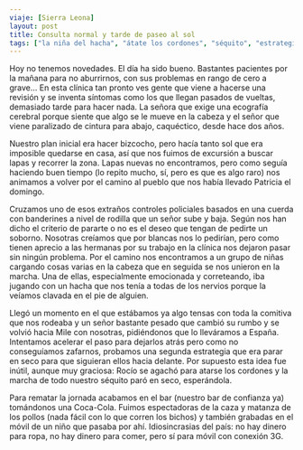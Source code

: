 ```yaml
---
viaje: [Sierra Leona]
layout: post
title: Consulta normal y tarde de paseo al sol
tags: ["la niña del hacha", "átate los cordones", "séquito", "estrategia"]
---
```

Hoy no tenemos novedades. El día ha sido bueno. Bastantes pacientes por la mañana para no aburrirnos, con sus problemas en rango de cero a grave… En esta clínica tan pronto ves gente que viene a hacerse una revisión y se inventa síntomas como los que llegan pasados de vueltas, demasiado tarde para hacer nada. La señora que exige una ecografía cerebral porque siente que algo se le mueve en la cabeza y el señor que viene paralizado de cintura para abajo, caquéctico, desde hace dos años.

Nuestro plan inicial era hacer bizcocho, pero hacía tanto sol que era imposible quedarse en casa, así que nos fuimos de excursión a buscar lapas y recorrer la zona. Lapas nuevas no encontramos, pero como seguía haciendo buen tiempo (lo repito mucho, sí, pero es que es algo raro) nos animamos a volver por el camino al pueblo que nos había llevado Patricia el domingo.

Cruzamos uno de esos extraños controles policiales basados en una cuerda con banderines a nivel de rodilla que un señor sube y baja. Según nos han dicho el criterio de pararte o no es el deseo que tengan de pedirte un soborno. Nosotras creíamos que por blancas nos lo pedirían, pero como tienen aprecio a las hermanas por su trabajo en la clínica nos dejaron pasar sin ningún problema. Por el camino nos encontramos a un grupo de niñas cargando cosas varias en la cabeza que en seguida se nos unieron en la marcha. Una de ellas, especialmente emocionada y correteando, iba jugando con un hacha que nos tenía a todas de los nervios porque la veíamos clavada en el pie de alguien.

Llegó un momento en el que estábamos ya algo tensas con toda la comitiva que nos rodeaba y un señor bastante pesado que cambió su rumbo y se volvió hacia Mile con nosotras, pidiéndonos que lo lleváramos a España. Intentamos acelerar el paso para dejarlos atrás pero como no conseguíamos zafarnos, probamos una segunda estrategia que era parar en seco para que siguieran ellos hacia delante. Por supuesto esta idea fue inútil, aunque muy graciosa: Rocío se agachó para atarse los cordones y la marcha de todo nuestro séquito paró en seco, esperándola.

Para rematar la jornada acabamos en el bar (nuestro bar de confianza ya) tomándonos una Coca-Cola. Fuimos espectadoras de la caza y matanza de los pollos (nada fácil con lo que corren los bichos) y también grabadas en el móvil de un niño que pasaba por ahí. Idiosincrasias del país: no hay dinero para ropa, no hay dinero para comer, pero sí para móvil con conexión 3G.

